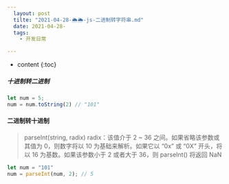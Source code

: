 ```yaml
---
  layout: post
  tilte: "2021-04-28-🌦🌦-js-二进制转字符串.md"
  date: 2021-04-28-
  tags: 
    - 开发日常

---
```



* content
{:toc}


##### 十进制转二进制
```js
let num = 5;
num = num.toString(2) // "101"
```

#### 二进制转十进制
> parseInt(string, radix) 
radix：该值介于 2 ~ 36 之间。如果省略该参数或其值为 0，则数字将以 10 为基础来解析。如果它以 “0x” 或 “0X” 开头，将以 16 为基数。如果该参数小于 2 或者大于 36，则 parseInt() 将返回 NaN

```js
let num = "101"
num = parseInt(num, 2); // 5
```
